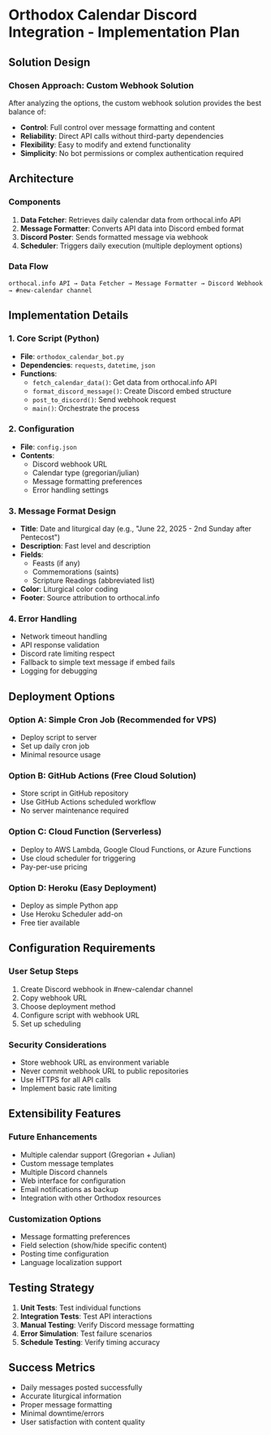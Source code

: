 # Orthodox Calendar Discord Integration - Implementation Plan

## Solution Design

### Chosen Approach: Custom Webhook Solution
After analyzing the options, the custom webhook solution provides the best balance of:
- **Control**: Full control over message formatting and content
- **Reliability**: Direct API calls without third-party dependencies
- **Flexibility**: Easy to modify and extend functionality
- **Simplicity**: No bot permissions or complex authentication required

## Architecture

### Components
1. **Data Fetcher**: Retrieves daily calendar data from orthocal.info API
2. **Message Formatter**: Converts API data into Discord embed format
3. **Discord Poster**: Sends formatted message via webhook
4. **Scheduler**: Triggers daily execution (multiple deployment options)

### Data Flow
```
orthocal.info API → Data Fetcher → Message Formatter → Discord Webhook → #new-calendar channel
```

## Implementation Details

### 1. Core Script (Python)
- **File**: `orthodox_calendar_bot.py`
- **Dependencies**: `requests`, `datetime`, `json`
- **Functions**:
  - `fetch_calendar_data()`: Get data from orthocal.info API
  - `format_discord_message()`: Create Discord embed structure
  - `post_to_discord()`: Send webhook request
  - `main()`: Orchestrate the process

### 2. Configuration
- **File**: `config.json`
- **Contents**:
  - Discord webhook URL
  - Calendar type (gregorian/julian)
  - Message formatting preferences
  - Error handling settings

### 3. Message Format Design
- **Title**: Date and liturgical day (e.g., "June 22, 2025 - 2nd Sunday after Pentecost")
- **Description**: Fast level and description
- **Fields**:
  - Feasts (if any)
  - Commemorations (saints)
  - Scripture Readings (abbreviated list)
- **Color**: Liturgical color coding
- **Footer**: Source attribution to orthocal.info

### 4. Error Handling
- Network timeout handling
- API response validation
- Discord rate limiting respect
- Fallback to simple text message if embed fails
- Logging for debugging

## Deployment Options

### Option A: Simple Cron Job (Recommended for VPS)
- Deploy script to server
- Set up daily cron job
- Minimal resource usage

### Option B: GitHub Actions (Free Cloud Solution)
- Store script in GitHub repository
- Use GitHub Actions scheduled workflow
- No server maintenance required

### Option C: Cloud Function (Serverless)
- Deploy to AWS Lambda, Google Cloud Functions, or Azure Functions
- Use cloud scheduler for triggering
- Pay-per-use pricing

### Option D: Heroku (Easy Deployment)
- Deploy as simple Python app
- Use Heroku Scheduler add-on
- Free tier available

## Configuration Requirements

### User Setup Steps
1. Create Discord webhook in #new-calendar channel
2. Copy webhook URL
3. Choose deployment method
4. Configure script with webhook URL
5. Set up scheduling

### Security Considerations
- Store webhook URL as environment variable
- Never commit webhook URL to public repositories
- Use HTTPS for all API calls
- Implement basic rate limiting

## Extensibility Features

### Future Enhancements
- Multiple calendar support (Gregorian + Julian)
- Custom message templates
- Multiple Discord channels
- Web interface for configuration
- Email notifications as backup
- Integration with other Orthodox resources

### Customization Options
- Message formatting preferences
- Field selection (show/hide specific content)
- Posting time configuration
- Language localization support

## Testing Strategy
1. **Unit Tests**: Test individual functions
2. **Integration Tests**: Test API interactions
3. **Manual Testing**: Verify Discord message formatting
4. **Error Simulation**: Test failure scenarios
5. **Schedule Testing**: Verify timing accuracy

## Success Metrics
- Daily messages posted successfully
- Accurate liturgical information
- Proper message formatting
- Minimal downtime/errors
- User satisfaction with content quality

